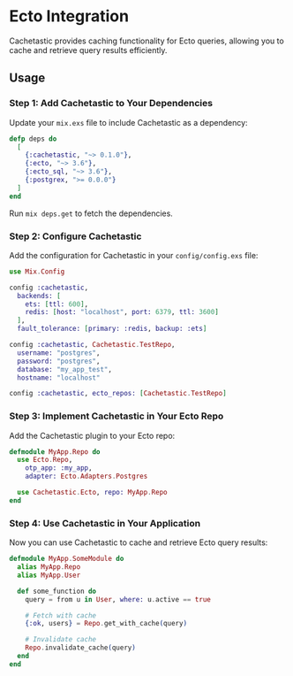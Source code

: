 # Ecto Integration

Cachetastic provides caching functionality for Ecto queries, allowing you to cache and retrieve query results efficiently.

## Usage

### Step 1: Add Cachetastic to Your Dependencies

Update your `mix.exs` file to include Cachetastic as a dependency:

```elixir
defp deps do
  [
    {:cachetastic, "~> 0.1.0"},
    {:ecto, "~> 3.6"},
    {:ecto_sql, "~> 3.6"},
    {:postgrex, ">= 0.0.0"}
  ]
end
```

Run `mix deps.get` to fetch the dependencies.

### Step 2: Configure Cachetastic

Add the configuration for Cachetastic in your `config/config.exs` file:

```elixir
use Mix.Config

config :cachetastic,
  backends: [
    ets: [ttl: 600],
    redis: [host: "localhost", port: 6379, ttl: 3600]
  ],
  fault_tolerance: [primary: :redis, backup: :ets]

config :cachetastic, Cachetastic.TestRepo,
  username: "postgres",
  password: "postgres",
  database: "my_app_test",
  hostname: "localhost"

config :cachetastic, ecto_repos: [Cachetastic.TestRepo]
```

### Step 3: Implement Cachetastic in Your Ecto Repo

Add the Cachetastic plugin to your Ecto repo:

```elixir
defmodule MyApp.Repo do
  use Ecto.Repo,
    otp_app: :my_app,
    adapter: Ecto.Adapters.Postgres

  use Cachetastic.Ecto, repo: MyApp.Repo
end
```

### Step 4: Use Cachetastic in Your Application

Now you can use Cachetastic to cache and retrieve Ecto query results:

```elixir
defmodule MyApp.SomeModule do
  alias MyApp.Repo
  alias MyApp.User

  def some_function do
    query = from u in User, where: u.active == true

    # Fetch with cache
    {:ok, users} = Repo.get_with_cache(query)

    # Invalidate cache
    Repo.invalidate_cache(query)
  end
end
```
